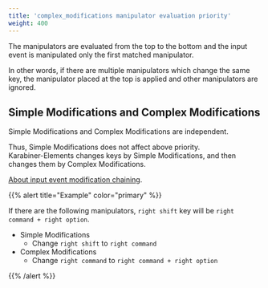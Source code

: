 ```yaml
---
title: 'complex_modifications manipulator evaluation priority'
weight: 400
---
```


The manipulators are evaluated from the top to the bottom and the input event is manipulated only the first matched manipulator.

In other words, if there are multiple manipulators which change the same key, the manipulator placed at the top is applied and other manipulators are ignored.

## Simple Modifications and Complex Modifications

Simple Modifications and Complex Modifications are independent.

Thus, Simple Modifications does not affect above priority.<br />
Karabiner-Elements changes keys by Simple Modifications, and then changes them by Complex Modifications.

[About input event modification chaining](../../manual/misc/event-modification-chaining/).

{{% alert title="Example" color="primary" %}}

If there are the following manipulators, `right shift` key will be `right command + right option`.

-   Simple Modifications
    -   Change `right shift` to `right command`
-   Complex Modifications
    -   Change `right command` to `right command + right option`

{{% /alert %}}
